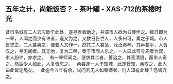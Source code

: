## 五年之计，尚能饭否？ - 茶叶罐 - XAS-712的茶楼时光
昔日洛城有二人云应歌于此处，遂寻雅者助之，并语市人欲为五琴伴之。数日即为一琴，人闻之而少有许者，遂又为之。又数日告世人，人多曰可，奏之于城。市人皆求之，二人甚喜之，便要人又作一。然其二人甚急，泛泛奏琴，其声甚平，人皆叹之，寻无闻者。其无他，复为二琴，奏于市而人乐之。一人曰此可与先者为双，市人纷许，亦求之。  
有一琴师闻之，便求其二者，善治之，其音清锐，而市人奇之。然后少人如此，人复皆忘之。  
余尝逢一人于知城，此遂皆知，余叹之，此人曰此皆定局矣。  
此逾今五年有余，试问若无人如琴师者，何人知有此琴？恐皆弃之。  
